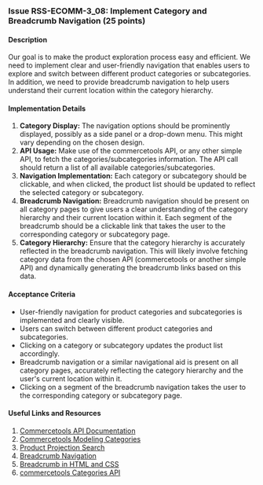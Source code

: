### Issue RSS-ECOMM-3_08: Implement Category and Breadcrumb Navigation (25 points)

#### Description

Our goal is to make the product exploration process easy and efficient. We need to implement clear and user-friendly navigation that enables users to explore and switch between different product categories or subcategories. In addition, we need to provide breadcrumb navigation to help users understand their current location within the category hierarchy.

#### Implementation Details

1. **Category Display:** The navigation options should be prominently displayed, possibly as a side panel or a drop-down menu. This might vary depending on the chosen design.
2. **API Usage:** Make use of the commercetools API, or any other simple API, to fetch the categories/subcategories information. The API call should return a list of all available categories/subcategories.
3. **Navigation Implementation:** Each category or subcategory should be clickable, and when clicked, the product list should be updated to reflect the selected category or subcategory.
4. **Breadcrumb Navigation:** Breadcrumb navigation should be present on all category pages to give users a clear understanding of the category hierarchy and their current location within it. Each segment of the breadcrumb should be a clickable link that takes the user to the corresponding category or subcategory page.
5. **Category Hierarchy:** Ensure that the category hierarchy is accurately reflected in the breadcrumb navigation. This will likely involve fetching category data from the chosen API (commercetools or another simple API) and dynamically generating the breadcrumb links based on this data.

#### Acceptance Criteria

- User-friendly navigation for product categories and subcategories is implemented and clearly visible.
- Users can switch between different product categories and subcategories.
- Clicking on a category or subcategory updates the product list accordingly.
- Breadcrumb navigation or a similar navigational aid is present on all category pages, accurately reflecting the category hierarchy and the user's current location within it.
- Clicking on a segment of the breadcrumb navigation takes the user to the corresponding category or subcategory page.

#### Useful Links and Resources

1. [Commercetools API Documentation](https://docs.commercetools.com/api)
2. [Commercetools Modeling Categories](https://docs.commercetools.com/tutorials/categories)
3. [Product Projection Search](https://docs.commercetools.com/api/projects/products-search#product-projection-search)
4. [Breadcrumb Navigation](https://blog.hubspot.com/marketing/navigation-breadcrumbs)
5. [Breadcrumb in HTML and CSS](https://www.w3schools.com/howto/howto_css_breadcrumbs.asp)
6. [commercetools Categories API](https://docs.commercetools.com/api/projects/categories)
